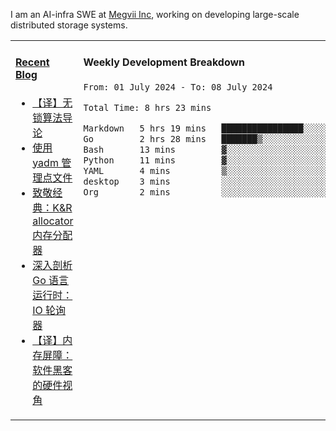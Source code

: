 I am an AI-infra SWE at [Megvii Inc](https://en.megvii.com/), working on developing large-scale distributed storage systems.

<table width="960px">
<tr>
<td valign="top" width="50%">

#### <a href="https://www.kongjun18.me" target="_blank">Recent Blog</a>

<!-- BLOG-POST-LIST:START -->
- [【译】无锁算法导论](https://kongjun18.github.io/posts/2023/07/14/)
- [使用 yadm 管理点文件](https://kongjun18.github.io/posts/2023/04/07/)
- [致敬经典：K&amp;R allocator 内存分配器](https://kongjun18.github.io/posts/2022/12/12/)
- [深入剖析 Go 语言运行时：IO 轮询器](https://kongjun18.github.io/posts/2022/11/21/)
- [【译】内存屏障：软件黑客的硬件视角](https://kongjun18.github.io/posts/2022/11/03/)
<!-- BLOG-POST-LIST:END -->

</td>
<td valign="top" width="50%">

#### Weekly Development Breakdown

<!--START_SECTION:waka-->

```txt
From: 01 July 2024 - To: 08 July 2024

Total Time: 8 hrs 23 mins

Markdown   5 hrs 19 mins   ████████████████░░░░░░░░░   63.47 %
Go         2 hrs 28 mins   ███████▒░░░░░░░░░░░░░░░░░   29.51 %
Bash       13 mins         ▓░░░░░░░░░░░░░░░░░░░░░░░░   02.61 %
Python     11 mins         ▓░░░░░░░░░░░░░░░░░░░░░░░░   02.25 %
YAML       4 mins          ▒░░░░░░░░░░░░░░░░░░░░░░░░   00.99 %
desktop    3 mins          ░░░░░░░░░░░░░░░░░░░░░░░░░   00.63 %
Org        2 mins          ░░░░░░░░░░░░░░░░░░░░░░░░░   00.55 %
```

<!--END_SECTION:waka-->
</td>
</tr>

</table>
